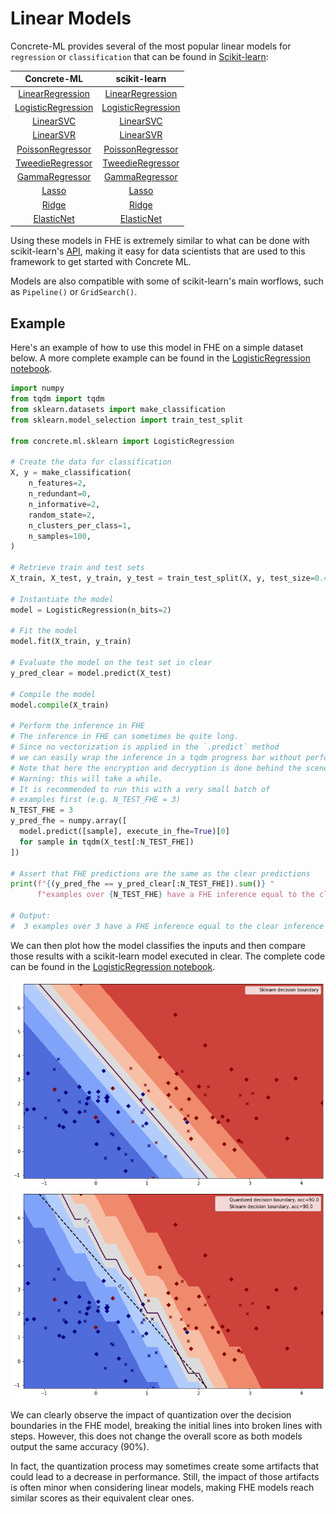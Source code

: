 # Linear Models

Concrete-ML provides several of the most popular linear models for `regression` or `classification` that can be found in [Scikit-learn](https://scikit-learn.org/stable/):

|                                                  Concrete-ML                                                  |                                                                         scikit-learn                                                                         |
| :-----------------------------------------------------------------------------------------------------------: | :----------------------------------------------------------------------------------------------------------------------------------------------------------: |
|   [LinearRegression](../_apidoc/concrete.ml.sklearn.html#concrete.ml.sklearn.linear_model.LinearRegression)   |    [LinearRegression](https://scikit-learn.org/stable/modules/generated/sklearn.linear_model.LinearRegression.html#sklearn.linear_model.LinearRegression)    |
| [LogisticRegression](../_apidoc/concrete.ml.sklearn.html#concrete.ml.sklearn.linear_model.LogisticRegression) | [LogisticRegression](https://scikit-learn.org/stable/modules/generated/sklearn.linear_model.LogisticRegression.html#sklearn.linear_model.LogisticRegression) |
|              [LinearSVC](../_apidoc/concrete.ml.sklearn.html#concrete.ml.sklearn.svm.LinearSVC)               |                       [LinearSVC](https://scikit-learn.org/stable/modules/generated/sklearn.svm.LinearSVC.html#sklearn.svm.LinearSVC)                        |
|              [LinearSVR](../_apidoc/concrete.ml.sklearn.html#concrete.ml.sklearn.svm.LinearSVR)               |                       [LinearSVR](https://scikit-learn.org/stable/modules/generated/sklearn.svm.LinearSVR.html#sklearn.svm.LinearSVR)                        |
|       [PoissonRegressor](../_apidoc/concrete.ml.sklearn.html#concrete.ml.sklearn.glm.PoissonRegressor)        |    [PoissonRegressor](https://scikit-learn.org/stable/modules/generated/sklearn.linear_model.PoissonRegressor.html#sklearn.linear_model.PoissonRegressor)    |
|       [TweedieRegressor](../_apidoc/concrete.ml.sklearn.html#concrete.ml.sklearn.glm.TweedieRegressor)        |    [TweedieRegressor](https://scikit-learn.org/stable/modules/generated/sklearn.linear_model.TweedieRegressor.html#sklearn.linear_model.TweedieRegressor)    |
|         [GammaRegressor](../_apidoc/concrete.ml.sklearn.html#concrete.ml.sklearn.glm.GammaRegressor)          |       [GammaRegressor](https://scikit-learn.org/stable/modules/generated/sklearn.linear_model.GammaRegressor.html#sklearn.linear_model.GammaRegressor)       |
|              [Lasso](../_apidoc/concrete.ml.sklearn.html#concrete.ml.sklearn.linear_model.Lasso)              |                    [Lasso](https://scikit-learn.org/stable/modules/generated/sklearn.linear_model.Lasso.html#sklearn.linear_model.Lasso)                     |
|              [Ridge](../_apidoc/concrete.ml.sklearn.html#concrete.ml.sklearn.linear_model.Ridge)              |                    [Ridge](https://scikit-learn.org/stable/modules/generated/sklearn.linear_model.Ridge.html#sklearn.linear_model.Ridge)                     |
|         [ElasticNet](../_apidoc/concrete.ml.sklearn.html#concrete.ml.sklearn.linear_model.ElasticNet)         |             [ElasticNet](https://scikit-learn.org/stable/modules/generated/sklearn.linear_model.ElasticNet.html#sklearn.linear_model.ElasticNet)             |

Using these models in FHE is extremely similar to what can be done with scikit-learn's [API](https://scikit-learn.org/stable/modules/classes.html#module-sklearn.linear_model), making it easy for data scientists that are used to this framework to get started with Concrete ML.

Models are also compatible with some of scikit-learn's main worflows, such as `Pipeline()` or `GridSearch()`.

## Example

Here's an example of how to use this model in FHE on a simple dataset below. A more complete example can be found in the [LogisticRegression notebook](ml_examples.md).

```python
import numpy
from tqdm import tqdm
from sklearn.datasets import make_classification
from sklearn.model_selection import train_test_split

from concrete.ml.sklearn import LogisticRegression

# Create the data for classification
X, y = make_classification(
    n_features=2,
    n_redundant=0,
    n_informative=2,
    random_state=2,
    n_clusters_per_class=1,
    n_samples=100,
)

# Retrieve train and test sets
X_train, X_test, y_train, y_test = train_test_split(X, y, test_size=0.4, random_state=42)

# Instantiate the model
model = LogisticRegression(n_bits=2)

# Fit the model
model.fit(X_train, y_train)

# Evaluate the model on the test set in clear
y_pred_clear = model.predict(X_test)

# Compile the model
model.compile(X_train)

# Perform the inference in FHE
# The inference in FHE can sometimes be quite long.
# Since no vectorization is applied in the `.predict` method
# we can easily wrap the inference in a tqdm progress bar without performance loss.
# Note that here the encryption and decryption is done behind the scene.
# Warning: this will take a while.
# It is recommended to run this with a very small batch of
# examples first (e.g. N_TEST_FHE = 3)
N_TEST_FHE = 3
y_pred_fhe = numpy.array([
  model.predict([sample], execute_in_fhe=True)[0]
  for sample in tqdm(X_test[:N_TEST_FHE])
])

# Assert that FHE predictions are the same as the clear predictions
print(f"{(y_pred_fhe == y_pred_clear[:N_TEST_FHE]).sum()} "
      f"examples over {N_TEST_FHE} have a FHE inference equal to the clear inference.")

# Output:
#  3 examples over 3 have a FHE inference equal to the clear inference
```

We can then plot how the model classifies the inputs and then compare those results with a scikit-learn model executed in clear. The complete code can be found in the [LogisticRegression notebook](ml_examples.md).

![Plaintext model decision boundaries](../figures/logistic_regression_clear.png) ![FHE model decision boundarires](../figures/logistic_regression_fhe.png)

We can clearly observe the impact of quantization over the decision boundaries in the FHE model, breaking the initial lines into broken lines with steps. However, this does not change the overall score as both models output the same accuracy (90%).

In fact, the quantization process may sometimes create some artifacts that could lead to a decrease in performance. Still, the impact of those artifacts is often minor when considering linear models, making FHE models reach similar scores as their equivalent clear ones.
